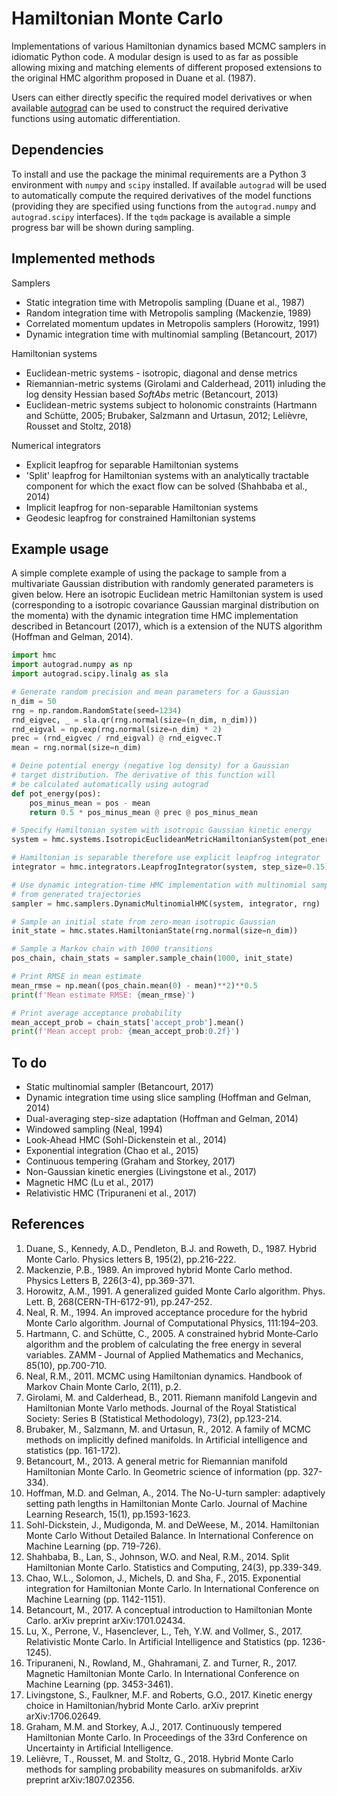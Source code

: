 # Hamiltonian Monte Carlo

Implementations of various Hamiltonian dynamics based MCMC samplers in idiomatic Python code. A modular design is used to as far as possible allowing mixing and matching elements of different proposed extensions to the original HMC algorithm proposed in Duane et al. (1987).

Users can either directly specific the required model derivatives or when available [autograd](https://github.com/HIPS/autograd) can be used to construct the required derivative functions using automatic differentiation.

## Dependencies

To install and use the package the minimal requirements are a Python 3 environment with `numpy` and `scipy` installed. If available `autograd` will be used to automatically compute the required derivatives of the model functions (providing they are specified
using functions from the `autograd.numpy` and `autograd.scipy` interfaces). If the `tqdm` package is available a simple progress bar will be shown during sampling.

## Implemented methods

Samplers

  * Static integration time with Metropolis sampling (Duane et al., 1987)
  * Random integration time with Metropolis sampling (Mackenzie, 1989)
  * Correlated momentum updates in Metropolis samplers (Horowitz, 1991)
  * Dynamic integration time with multinomial sampling (Betancourt, 2017)

Hamiltonian systems

  * Euclidean-metric systems - isotropic, diagonal and dense metrics
  * Riemannian-metric systems (Girolami and Calderhead, 2011) inluding the
    log density Hessian based *SoftAbs* metric (Betancourt, 2013)
  * Euclidean-metric systems subject to holonomic constraints (Hartmann and
    Schütte, 2005; Brubaker, Salzmann and Urtasun, 2012; Lelièvre, Rousset and
    Stoltz, 2018)

Numerical integrators

  * Explicit leapfrog for separable Hamiltonian systems
  * 'Split' leapfrog for Hamiltonian systems with an analytically tractable
    component for which the exact flow can be solved (Shahbaba et al., 2014)
  * Implicit leapfrog for non-separable Hamiltonian systems
  * Geodesic leapfrog for constrained Hamiltonian systems

## Example usage

A simple complete example of using the package to sample from a multivariate Gaussian distribution with randomly generated parameters is given below. Here an isotropic Euclidean metric Hamiltonian system is used (corresponding to a isotropic covariance Gaussian marginal distribution on the momenta) with the dynamic integration time HMC implementation described in Betancourt (2017), which is a extension of the NUTS algorithm (Hoffman and Gelman, 2014).

```python
import hmc
import autograd.numpy as np
import autograd.scipy.linalg as sla

# Generate random precision and mean parameters for a Gaussian
n_dim = 50
rng = np.random.RandomState(seed=1234)
rnd_eigvec, _ = sla.qr(rng.normal(size=(n_dim, n_dim)))
rnd_eigval = np.exp(rng.normal(size=n_dim) * 2)
prec = (rnd_eigvec / rnd_eigval) @ rnd_eigvec.T
mean = rng.normal(size=n_dim)

# Deine potential energy (negative log density) for a Gaussian
# target distribution. The derivative of this function will
# be calculated automatically using autograd
def pot_energy(pos):
    pos_minus_mean = pos - mean
    return 0.5 * pos_minus_mean @ prec @ pos_minus_mean

# Specify Hamiltonian system with isotropic Gaussian kinetic energy
system = hmc.systems.IsotropicEuclideanMetricHamiltonianSystem(pot_energy)

# Hamiltonian is separable therefore use explicit leapfrog integrator
integrator = hmc.integrators.LeapfrogIntegrator(system, step_size=0.15)

# Use dynamic integration-time HMC implementation with multinomial sampling 
# from generated trajectories
sampler = hmc.samplers.DynamicMultinomialHMC(system, integrator, rng)

# Sample an initial state from zero-mean isotropic Gaussian
init_state = hmc.states.HamiltonianState(rng.normal(size=n_dim))

# Sample a Markov chain with 1000 transitions
pos_chain, chain_stats = sampler.sample_chain(1000, init_state)

# Print RMSE in mean estimate
mean_rmse = np.mean((pos_chain.mean(0) - mean)**2)**0.5
print(f'Mean estimate RMSE: {mean_rmse}')

# Print average acceptance probability
mean_accept_prob = chain_stats['accept_prob'].mean()
print(f'Mean accept prob: {mean_accept_prob:0.2f}')
```

## To do

  * Static multinomial sampler (Betancourt, 2017)
  * Dynamic integration time using slice sampling (Hoffman and Gelman, 2014)
  * Dual-averaging step-size adaptation (Hoffman and Gelman, 2014)
  * Windowed sampling (Neal, 1994)
  * Look-Ahead HMC (Sohl-Dickenstein et al., 2014)
  * Exponential integration (Chao et al., 2015)
  * Continuous tempering (Graham and Storkey, 2017)
  * Non-Gaussian kinetic energies (Livingstone et al., 2017)
  * Magnetic HMC (Lu et al., 2017)
  * Relativistic HMC (Tripuraneni et al., 2017)

## References

  1. Duane, S., Kennedy, A.D., Pendleton, B.J. and Roweth, D., 1987.
     Hybrid Monte Carlo. Physics letters B, 195(2), pp.216-222.
  2. Mackenzie, P.B., 1989. An improved hybrid Monte Carlo method.
     Physics Letters B, 226(3-4), pp.369-371.
  3. Horowitz, A.M., 1991. A generalized guided Monte Carlo algorithm.
     Phys. Lett. B, 268(CERN-TH-6172-91), pp.247-252.
  4. Neal, R. M., 1994. An improved acceptance procedure for the hybrid Monte
     Carlo algorithm. Journal of Computational Physics, 111:194–203.
  6. Hartmann, C. and Schütte, C., 2005. A constrained hybrid Monte‐Carlo
     algorithm and the problem of calculating the free energy in several
     variables. ZAMM ‐ Journal of Applied Mathematics and Mechanics, 85(10),
     pp.700-710.
  7. Neal, R.M., 2011. MCMC using Hamiltonian dynamics.
     Handbook of Markov Chain Monte Carlo, 2(11), p.2.
  8. Girolami, M. and Calderhead, B., 2011. Riemann manifold Langevin and
     Hamiltonian Monte Varlo methods. Journal of the Royal Statistical Society:
     Series B (Statistical Methodology), 73(2), pp.123-214.
  9. Brubaker, M., Salzmann, M. and Urtasun, R., 2012. A family of MCMC methods
     on implicitly defined manifolds. In Artificial intelligence and statistics
     (pp. 161-172).
 10. Betancourt, M., 2013. A general metric for Riemannian manifold Hamiltonian
     Monte Carlo. In Geometric science of information (pp. 327-334).
 11. Hoffman, M.D. and Gelman, A., 2014. The No-U-turn sampler: adaptively
     setting path lengths in Hamiltonian Monte Carlo. Journal of Machine
     Learning Research, 15(1), pp.1593-1623.
 12. Sohl-Dickstein, J., Mudigonda, M. and DeWeese, M., 2014. Hamiltonian Monte
     Carlo Without Detailed Balance. In International Conference on Machine
     Learning (pp. 719-726).
 13. Shahbaba, B., Lan, S., Johnson, W.O. and Neal, R.M., 2014.
     Split Hamiltonian Monte Carlo. Statistics and Computing, 24(3), pp.339-349.
 14. Chao, W.L., Solomon, J., Michels, D. and Sha, F., 2015. Exponential
     integration for Hamiltonian Monte Carlo. In International Conference on
     Machine Learning (pp. 1142-1151).
 15. Betancourt, M., 2017. A conceptual introduction to Hamiltonian Monte Carlo.
     arXiv preprint arXiv:1701.02434.
 16. Lu, X., Perrone, V., Hasenclever, L., Teh, Y.W. and Vollmer, S., 2017.
     Relativistic Monte Carlo. In Artificial Intelligence and Statistics
     (pp. 1236-1245).
 17. Tripuraneni, N., Rowland, M., Ghahramani, Z. and Turner, R., 2017.
     Magnetic Hamiltonian Monte Carlo. In International Conference on Machine
     Learning (pp. 3453-3461).
 18. Livingstone, S., Faulkner, M.F. and Roberts, G.O., 2017. Kinetic energy
     choice in Hamiltonian/hybrid Monte Carlo. arXiv preprint arXiv:1706.02649.
 19. Graham, M.M. and Storkey, A.J., 2017. Continuously tempered Hamiltonian
     Monte Carlo. In Proceedings of the 33rd Conference on Uncertainty in
     Artificial Intelligence.
 20. Lelièvre, T., Rousset, M. and Stoltz, G., 2018. Hybrid Monte Carlo methods
     for sampling probability measures on submanifolds. arXiv preprint
     arXiv:1807.02356.
